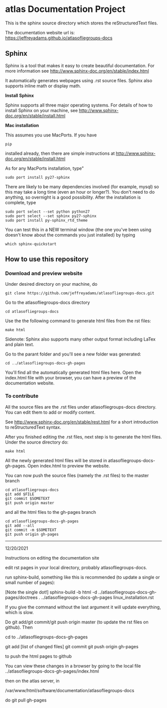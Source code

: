 # atlas Documentation Project
This is the sphinx source directory which stores the reStructuredText files.

The documentation website url is: https://jeffreyadams.github.io/atlasofliegroups-docs

## Sphinx

Sphinx is a tool that makes it easy to create beautiful documentation. For more information see http://www.sphinx-doc.org/en/stable/index.html

It automatically generates webpages using .rst source files. Sphinx also supports inline math or display math.

**Install Sphinx**

Sphinx supports all three major operating systems. For details of how to install Sphinx on your machine, see http://www.sphinx-doc.org/en/stable/install.html

**Mac installation**

This assumes you use MacPorts. If you have
```
pip
```
installed already, then there are simple instructions at http://www.sphinx-doc.org/en/stable/install.html

As for any MacPorts installation, type"
```
sudo port install py27-sphinx
```
There are likely to be many dependencies involved (for example, mysql) so this may take a long time (even an hour or longer?). You don't need to do anything, so overnight is a good possibility. After the installation is complete, type
```
sudo port select --set python python27
sudo port select --set sphinx py27-sphinx
sudo port install py-sphinx_rtd_theme
```
You can test this in a NEW terminal window (the one you've been using doesn't know about the commands you just installed) by typing
```
which sphinx-quickstart
```

## How to use this repository

### Download and preview website

Under desired directory on your machine, do 
```
git clone https://github.com/jeffreyadams/atlasofliegroups-docs.git
```	
Go to the atlasofliegroups-docs directory 
```
cd atlasofliegroups-docs
```
Use the the following command to generate html files from the rst files: 
```
make html
```
Sidenote: Sphinx also supports many other output format including LaTex and plain text.

Go to the parant folder and you'll see a new folder was generated: 
```
cd ../atlasofliegroups-docs-gh-pages
```
You'll find all the automatically generated html files here. Open the index.html file with your browser, you can have a preview of the documentation website.

### To contribute

All the source files are the .rst files under atlasofliegroups-docs directory. You can edit them to add or modify content.

See http://www.sphinx-doc.org/en/stable/rest.html for a short introduction to reStructuredText syntax.

After you finished editing the .rst files, next step is to generate the html files. Under the source directory do: 
```
make html
```
All the newly generated html files will be stored in atlasofliegroups-docs-gh-pages. Open index.html to preview the website. 

You can now push the source files (namely the .rst files) to the master branch
```
cd atlasofliegroups-docs
git add $FILE
git commit $SOMETEXT
git push origin master
```
and all the html files to the gh-pages branch
```
cd atlasofliegroups-docs-gh-pages
git add --all
git commit -m $SOMETEXT
git push origin gh-pages
```
-------------------------------------------------------------------
12/20/2021

Instructions on editing the documentation site

edit rst pages in your local directory, probably atlasofliegroups-docs. 

run sphinx-build, something like this is recommended (to update a single or small number of pages):

[Note the single dot!]
sphinx-build  -b html -d ../atlasofliegroups-docs-gh-pages/doctrees   . ../atlasofliegroups-docs-gh-pages linux_installation.rst

If you give the command without the last argument it will update everything, which is slow. 

Do git add/git commit/git push origin master (to update the rst files on github). Then

cd to ../atlasofliegroups-docs-gh-pages

git add [list of changed files]
git commit
git push origin gh-pages

to push the html pages to github

You can view these changes in a browser by going to the local file ../atlasofliegroups-docs-gh-pages/index.html

then on the atlas server, in

/var/www/html/software/documentation/atlasofliegroups-docs

do git pull gh-pages
